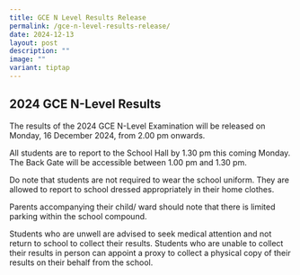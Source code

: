 ```yaml
---
title: GCE N Level Results Release
permalink: /gce-n-level-results-release/
date: 2024-12-13
layout: post
description: ""
image: ""
variant: tiptap
---
```

<h2>2024 GCE N-Level Results</h2>
<p>The results of the 2024 GCE N-Level Examination will be released on Monday,
16 December 2024, from 2.00 pm onwards.</p>
<p>All students are to report to the School Hall by 1.30 pm this coming Monday.
The Back Gate will be accessible between 1.00 pm and 1.30 pm.</p>
<p>Do note that students are not required to wear the school uniform. They
are allowed to report to school dressed appropriately in their home clothes.</p>
<p></p>
<p>Parents accompanying their child/ ward should note that there is limited
parking within the school compound.</p>
<p>Students who are unwell are advised to seek medical attention and not
return to school to collect their results. Students who are unable to collect
their results in person can appoint a proxy to collect a physical copy
of their results on their behalf from the school.</p>